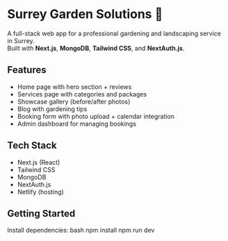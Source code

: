 # Surrey Garden Solutions 🌱

A full-stack web app for a professional gardening and landscaping service in Surrey.  
Built with **Next.js**, **MongoDB**, **Tailwind CSS**, and **NextAuth.js**.

## Features

- Home page with hero section + reviews
- Services page with categories and packages
- Showcase gallery (before/after photos)
- Blog with gardening tips
- Booking form with photo upload + calendar integration
- Admin dashboard for managing bookings

## Tech Stack

- Next.js (React)
- Tailwind CSS
- MongoDB
- NextAuth.js
- Netlify (hosting)

## Getting Started

Install dependencies:
bash
npm install
npm run dev
